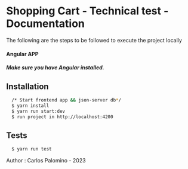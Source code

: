
# Shopping Cart - Technical test - Documentation

The following are the steps to be followed to execute the project locally

#### Angular APP
##### Make sure you have Angular installed.


## Installation


```bash
  /* Start frontend app && json-server db*/
  $ yarn install
  $ yarn run start:dev
  $ run project in http://localhost:4200
```


## Tests

```bash
  $ yarn run test
```

Author : Carlos Palomino - 2023
